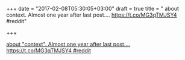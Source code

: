 +++
date = "2017-02-08T05:30:05+03:00"
draft = true
title = " about context. Almost one year after last post.... https://t.co/MG3qTMJSY4 #reddit"

+++

<p><a href="https://t.co/m286lJktzn"> about "context". Almost one year after last post.... https://t.co/MG3qTMJSY4 #reddit</a></p>
